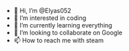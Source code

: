 - 👋 Hi, I’m @Elyas052
- 👀 I’m interested in coding
- 🌱 I’m currently learning everything
- 💞️ I’m looking to collaborate on Google
- 📫 How to reach me with steam

<!---
Elyas052/Elyas052 is a ✨ special ✨ repository because its `README.md` (this file) appears on your GitHub profile.
You can click the Preview link to take a look at your changes.
--->
